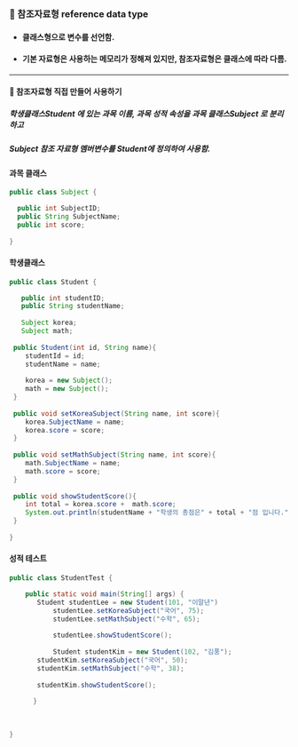 ### :pushpin: 참조자료형 reference data type
* #### 클래스형으로 변수를 선언함.
* #### 기본 자료형은 사용하는 메모리가 정해져 있지만, 참조자료형은 클래스에 따라 다름.
----------------------------------------------------------------------
   
#### :round_pushpin: 참조자료형 직접 만들어 사용하기
##### 학생클래스Student 에 있는 과목 이름, 과목 성적 속성을 과목 클래스Subject 로 분리하고   
##### Subject 참조 자료형 멤버변수를 Student에 정의하여 사용함.
   
   
#### 과목 클래스
```java
public class Subject {

  public int SubjectID;
  public String SubjectName;
  public int score;
  
}
```

#### 학생클래스
```java
public class Student {

   public int studentID;
   public String studentName;
 
   Subject korea;
   Subject math;
 
 public Student(int id, String name){
    studentId = id;
    studentName = name;
    
    korea = new Subject();
    math = new Subject();
 }
 
 public void setKoreaSubject(String name, int score){
    korea.SubjectName = name;
    korea.score = score;
 }
 
 public void setMathSubject(String name, int score){
    math.SubjectName = name;
    math.score = score;
 }
 
 public void showStudentScore(){
    int total = korea.score +  math.score;
    System.out.println(studentName + "학생의 총점은" + total + "점 입니다.");
 }
  
}
```

#### 성적 테스트
```java
public class StudentTest {

 	public static void main(String[] args) {
   	   Student studentLee = new Student(101, "이말년")
     	   studentLee.setKoreaSubject("국어", 75);
           studentLee.setMathSubject("수학", 65);
      
           studentLee.showStudentScore();
		
           Student studentKim = new Student(102, "김풍");
	   studentKim.setKoreaSubject("국어", 50);
	   studentKim.setMathSubject("수학", 38);
		
	   studentKim.showStudentScore();
      
      }
  
  
  
}
```

